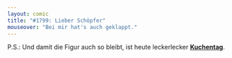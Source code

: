 ```yaml
---
layout: comic
title: "#1799: Lieber Schöpfer"
mouseover: "Bei mir hat's auch geklappt."
---
```


P.S.:
Und damit die Figur auch so bleibt, ist heute leckerlecker <a href="http://www.fonflatter.de/kalender"><strong>Kuchentag</strong></a>.
